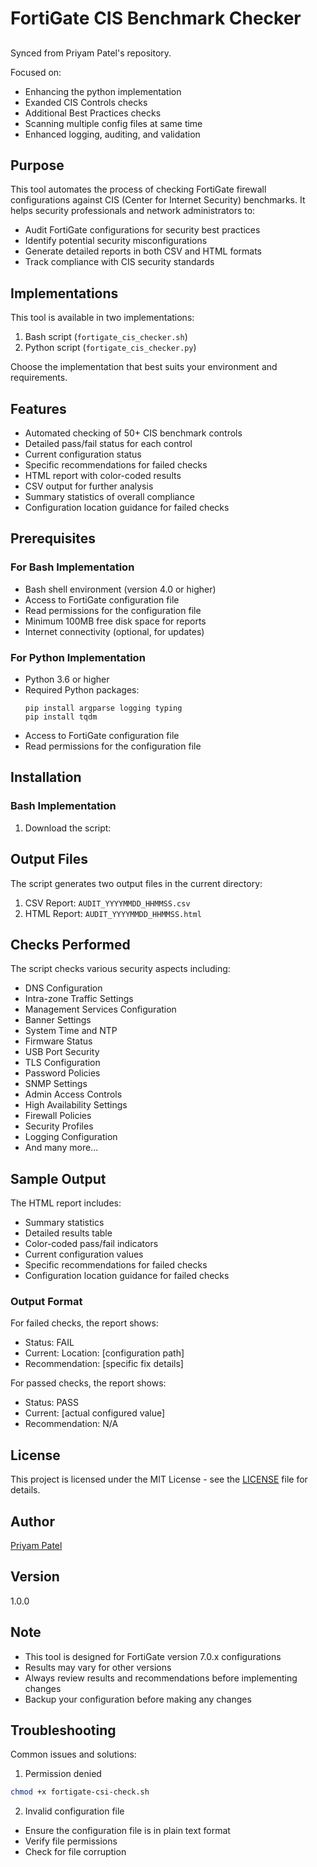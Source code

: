 # FortiGate CIS Benchmark Checker

##
Synced from Priyam Patel's repository.

Focused on:
  - Enhancing the python implementation
  - Exanded CIS Controls checks
  - Additional Best Practices checks
  - Scanning multiple config files at same time
  - Enhanced logging, auditing, and validation

## Purpose

This tool automates the process of checking FortiGate firewall configurations against CIS (Center for Internet Security) benchmarks. It helps security professionals and network administrators to:

- Audit FortiGate configurations for security best practices
- Identify potential security misconfigurations
- Generate detailed reports in both CSV and HTML formats
- Track compliance with CIS security standards

## Implementations

This tool is available in two implementations:
1. Bash script (`fortigate_cis_checker.sh`)
2. Python script (`fortigate_cis_checker.py`)

Choose the implementation that best suits your environment and requirements.

## Features

- Automated checking of 50+ CIS benchmark controls
- Detailed pass/fail status for each control
- Current configuration status
- Specific recommendations for failed checks
- HTML report with color-coded results
- CSV output for further analysis
- Summary statistics of overall compliance
- Configuration location guidance for failed checks

## Prerequisites

### For Bash Implementation
- Bash shell environment (version 4.0 or higher)
- Access to FortiGate configuration file
- Read permissions for the configuration file
- Minimum 100MB free disk space for reports
- Internet connectivity (optional, for updates)

### For Python Implementation
- Python 3.6 or higher
- Required Python packages:
  ```
  pip install argparse logging typing
  pip install tqdm
  ```
- Access to FortiGate configuration file
- Read permissions for the configuration file

## Installation

### Bash Implementation
1. Download the script:

## Output Files

The script generates two output files in the current directory:

1. CSV Report: `AUDIT_YYYYMMDD_HHMMSS.csv`
2. HTML Report: `AUDIT_YYYYMMDD_HHMMSS.html`

## Checks Performed

The script checks various security aspects including:

- DNS Configuration
- Intra-zone Traffic Settings
- Management Services Configuration
- Banner Settings
- System Time and NTP
- Firmware Status
- USB Port Security
- TLS Configuration
- Password Policies
- SNMP Settings
- Admin Access Controls
- High Availability Settings
- Firewall Policies
- Security Profiles
- Logging Configuration
- And many more...

## Sample Output

The HTML report includes:

- Summary statistics
- Detailed results table
- Color-coded pass/fail indicators
- Current configuration values
- Specific recommendations for failed checks
- Configuration location guidance for failed checks

### Output Format
For failed checks, the report shows:
- Status: FAIL
- Current: Location: [configuration path]
- Recommendation: [specific fix details]

For passed checks, the report shows:
- Status: PASS
- Current: [actual configured value]
- Recommendation: N/A

## License

This project is licensed under the MIT License - see the [LICENSE](LICENSE) file for details.

## Author

[Priyam Patel](https://www.linkedin.com/in/priyam-patel-450307206/)

## Version

1.0.0

## Note

- This tool is designed for FortiGate version 7.0.x configurations
- Results may vary for other versions
- Always review results and recommendations before implementing changes
- Backup your configuration before making any changes

## Troubleshooting

Common issues and solutions:

1. Permission denied
```bash
chmod +x fortigate-csi-check.sh
```

2. Invalid configuration file
- Ensure the configuration file is in plain text format
- Verify file permissions
- Check for file corruption
